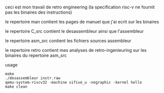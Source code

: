 ceci est mon travail de retro engineering (la specification risc-v ne fournit pas les binaires des instructions)

le repertoire man contient les pages de manuel que j'ai ecrit sur les binaires

le repertoire C_src contient le desassembleur ainsi que l'assembleur

le repertoire asm_src contient les fichiers sources assembleur

le repertoire retro contient mes analyses de retro-ingenieuring sur les binaires du repertoire asm_src

usage
```
make
./desassembleur instr.raw
qemu-system-riscv32 -machine sifive_u -nographic -kernel hello
make clean
```

